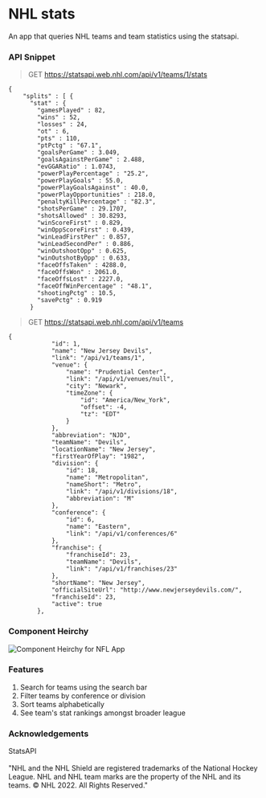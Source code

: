 # NHL stats
An app that queries NHL teams and team statistics using the statsapi. 


### API Snippet

> GET https://statsapi.web.nhl.com/api/v1/teams/1/stats

~~~
{
    "splits" : [ {
      "stat" : {
        "gamesPlayed" : 82,
        "wins" : 52,
        "losses" : 24,
        "ot" : 6,
        "pts" : 110,
        "ptPctg" : "67.1",
        "goalsPerGame" : 3.049,
        "goalsAgainstPerGame" : 2.488,
        "evGGARatio" : 1.0743,
        "powerPlayPercentage" : "25.2",
        "powerPlayGoals" : 55.0,
        "powerPlayGoalsAgainst" : 40.0,
        "powerPlayOpportunities" : 218.0,
        "penaltyKillPercentage" : "82.3",
        "shotsPerGame" : 29.1707,
        "shotsAllowed" : 30.8293,
        "winScoreFirst" : 0.829,
        "winOppScoreFirst" : 0.439,
        "winLeadFirstPer" : 0.857,
        "winLeadSecondPer" : 0.886,
        "winOutshootOpp" : 0.625,
        "winOutshotByOpp" : 0.633,
        "faceOffsTaken" : 4288.0,
        "faceOffsWon" : 2061.0,
        "faceOffsLost" : 2227.0,
        "faceOffWinPercentage" : "48.1",
        "shootingPctg" : 10.5,
        "savePctg" : 0.919
      }
~~~

> GET https://statsapi.web.nhl.com/api/v1/teams

~~~
{
            "id": 1,
            "name": "New Jersey Devils",
            "link": "/api/v1/teams/1",
            "venue": {
                "name": "Prudential Center",
                "link": "/api/v1/venues/null",
                "city": "Newark",
                "timeZone": {
                    "id": "America/New_York",
                    "offset": -4,
                    "tz": "EDT"
                }
            },
            "abbreviation": "NJD",
            "teamName": "Devils",
            "locationName": "New Jersey",
            "firstYearOfPlay": "1982",
            "division": {
                "id": 18,
                "name": "Metropolitan",
                "nameShort": "Metro",
                "link": "/api/v1/divisions/18",
                "abbreviation": "M"
            },
            "conference": {
                "id": 6,
                "name": "Eastern",
                "link": "/api/v1/conferences/6"
            },
            "franchise": {
                "franchiseId": 23,
                "teamName": "Devils",
                "link": "/api/v1/franchises/23"
            },
            "shortName": "New Jersey",
            "officialSiteUrl": "http://www.newjerseydevils.com/",
            "franchiseId": 23,
            "active": true
        },
~~~

### Component Heirchy

![Component Heirchy for NFL App](https://i.imgur.com/6Fps0bP.png)




### Features
1. Search for teams using the search bar
2. Filter teams by conference or division
3. Sort teams alphabetically
4. See team's stat rankings amongst broader league

### Acknowledgements
StatsAPI<br><br>
"NHL and the NHL Shield are registered trademarks of the National Hockey League. NHL and NHL team marks are the property of the NHL and its teams. © NHL 2022. All Rights Reserved."